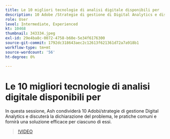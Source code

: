 ```yaml
---
title: Le 10 migliori tecnologie di analisi digitale disponibili per
description: 10 Adobe /Strategie di gestione di Digital Analytics e discutere la dichiarazione del problema, le pratiche comuni e fornire una soluzione efficace per ciascuno.
role: User
level: Intermediate, Experienced
kt: 10468
thumbnail: 343334.jpeg
exl-id: 29e4ba8c-0072-4758-b60e-5e34f6176300
source-git-commit: 1792dc318643aec2c12613f621361d72a7a918b1
workflow-type: tm+mt
source-wordcount: '56'
ht-degree: 0%

---
```


# Le 10 migliori tecnologie di analisi digitale disponibili per

In questa sessione, Ash condividerà 10 Adobi/strategie di gestione Digital Analytics e discuterà la dichiarazione del problema, le pratiche comuni e fornirà una soluzione efficace per ciascuno di essi.

>[!VIDEO](https://video.tv.adobe.com/v/343334/?quality=12&learn=on)
